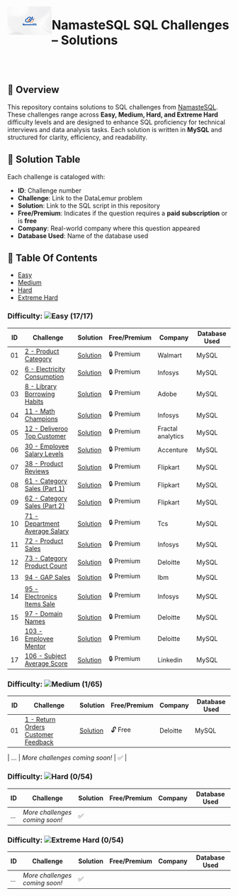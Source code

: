 <p align="left">
  <img src="https://github.com/Jayita11/SQLMastery_One-Stop_SQL_Interview_PrepHub/blob/main/NamasteSQL/default-course-img-2842982153.png" alt="NamasteSQL Logo" width="100" align="left">
  <h1> NamasteSQL SQL Challenges – Solutions</h1>
</p>

<br><br>


## 📌 Overview  
This repository contains solutions to SQL challenges from [NamasteSQL](https://www.namastesql.com/home). These challenges range across **Easy, Medium, Hard, and Extreme Hard** difficulty levels and are designed to enhance SQL proficiency for technical interviews and data analysis tasks. Each solution is written in **MySQL** and structured for clarity, efficiency, and readability.  

## 📜 Solution Table  
Each challenge is cataloged with:  

- **ID**: Challenge number  
- **Challenge**: Link to the DataLemur problem  
- **Solution**: Link to the SQL script in this repository  
- **Free/Premium**: Indicates if the question requires a **paid subscription** or is **free**  
- **Company**: Real-world company where this question appeared
- **Database Used**: Name of the database used 
## 📂 Table Of Contents

- [Easy](#easy)
- [Medium](#medium)
- [Hard](#hard)
- [Extreme Hard](#extremehard)
### Difficulty: ![Easy](https://img.shields.io/badge/Difficulty-Easy-brightgreen) **(17/17)** 

| ID  | Challenge | Solution | Free/Premium | Company | Database Used | 
|----|---------------------------------|-----------|----------------|---------|---------|
| 01  | [2 - Product Category](https://www.namastesql.com/coding-problem/2-product-category?level_id=82791DA7C5D439BA&page=1&pageSize=10) | [Solution](https://github.com/Jayita11/SQLMastery_One-Stop_SQL_Interview_PrepHub/blob/main/NamasteSQL/Easy/2_Product_Category_Solution.sql) | 🔒 Premium | Walmart | MySQL | 
| 02  | [6 - Electricity Consumption](https://www.namastesql.com/coding-problem/6-electricity-consumption?level_id=82791DA7C5D439BA&page=1&pageSize=10) | [Solution](https://github.com/Jayita11/SQLMastery_One-Stop_SQL_Interview_PrepHub/blob/main/NamasteSQL/Easy/6_Electricity_Consumption_Solution.sql) | 🔒 Premium | Infosys | MySQL | 
| 03  | [8 - Library Borrowing Habits](https://www.namastesql.com/coding-problem/8-library-borrowing-habits?level_id=82791DA7C5D439BA&page=1&pageSize=10) | [Solution](https://github.com/Jayita11/SQLMastery_One-Stop_SQL_Interview_PrepHub/blob/main/NamasteSQL/Easy/8_Library_Borrowing_Habits_Solution.sql) | 🔒 Premium | Adobe | MySQL | 
| 04  | [11 - Math Champions](https://www.namastesql.com/coding-problem/11-math-champions?level_id=82791DA7C5D439BA&page=1&pageSize=10) | [Solution](https://github.com/Jayita11/SQLMastery_One-Stop_SQL_Interview_PrepHub/blob/main/NamasteSQL/Easy/11_Math_Champions_Solution.sql) | 🔒 Premium | Infosys | MySQL | 
| 05  | [12 - Deliveroo Top Customer](https://www.namastesql.com/coding-problem/12-deliveroo-top-customer?level_id=82791DA7C5D439BA&page=1&pageSize=10) | [Solution](https://github.com/Jayita11/SQLMastery_One-Stop_SQL_Interview_PrepHub/blob/main/NamasteSQL/Easy/12_Deliveroo_Top_Customer_Solution.sql) | 🔒 Premium | Fractal analytics | MySQL | 
| 06  | [30 - Employee Salary Levels](https://www.namastesql.com/coding-problem/30-employee-salary-levels?level_id=82791DA7C5D439BA&page=1&pageSize=10) | [Solution](https://github.com/Jayita11/SQLMastery_One-Stop_SQL_Interview_PrepHub/blob/main/NamasteSQL/Easy/30_Employee_Salary_Levels.sql) | 🔒 Premium | Accenture | MySQL |
| 07  | [38 - Product Reviews](https://www.namastesql.com/coding-problem/38-product-reviews?level_id=82791DA7C5D439BA&page=1&pageSize=10) | [Solution](https://github.com/Jayita11/SQLMastery_One-Stop_SQL_Interview_PrepHub/blob/main/NamasteSQL/Easy/38_Product_Reviews_Solution.sql) | 🔒 Premium | Flipkart | MySQL |
| 08  | [61 - Category Sales (Part 1)](https://www.namastesql.com/coding-problem/61-category-sales-part-1?level_id=82791DA7C5D439BA&page=1&pageSize=10) | [Solution](https://github.com/Jayita11/SQLMastery_One-Stop_SQL_Interview_PrepHub/blob/main/NamasteSQL/Easy/61_Category_Sales_(Part%201).sql) | 🔒 Premium | Flipkart | MySQL |
| 09  | [62 - Category Sales (Part 2)](https://www.namastesql.com/coding-problem/62-category-sales-part-2?level_id=82791DA7C5D439BA&page=1&pageSize=10) | [Solution](https://github.com/Jayita11/SQLMastery_One-Stop_SQL_Interview_PrepHub/blob/main/NamasteSQL/Easy/62_Category_Sales_(Part%202).sql) | 🔒 Premium | Flipkart | MySQL |
| 10  | [71 - Department Average Salary](https://www.namastesql.com/coding-problem/71-department-average-salary?level_id=82791DA7C5D439BA&page=1&pageSize=10) | [Solution](https://github.com/Jayita11/SQLMastery_One-Stop_SQL_Interview_PrepHub/blob/main/NamasteSQL/Easy/71_Department_Average_Salary.sql) | 🔒 Premium | Tcs | MySQL |
| 11  | [72 - Product Sales](https://www.namastesql.com/coding-problem/72-product-sales?level_id=82791DA7C5D439BA&page=2&pageSize=10) | [Solution](https://github.com/Jayita11/SQLMastery_One-Stop_SQL_Interview_PrepHub/blob/main/NamasteSQL/Easy/72_Product_Sales_Solution.sql) | 🔒 Premium | Infosys | MySQL |
| 12  | [73 - Category Product Count](https://www.namastesql.com/coding-problem/73-category-product-count?level_id=82791DA7C5D439BA&page=2&pageSize=10) | [Solution](https://www.namastesql.com/coding-problem/73-category-product-count?level_id=82791DA7C5D439BA&page=2&pageSize=10) | 🔒 Premium | Deloitte | MySQL |
| 13  | [94 - GAP Sales](https://www.namastesql.com/coding-problem/94-gap-sales?level_id=82791DA7C5D439BA&page=2&pageSize=10) | [Solution](https://github.com/Jayita11/SQLMastery_One-Stop_SQL_Interview_PrepHub/blob/main/NamasteSQL/Easy/94_GAP_Sales_Solution.sql) | 🔒 Premium | Ibm | MySQL |
| 14  | [95 - Electronics Items Sale](https://www.namastesql.com/coding-problem/95-electronics-items-sale?level_id=82791DA7C5D439BA&page=2&pageSize=10) | [Solution](https://github.com/Jayita11/SQLMastery_One-Stop_SQL_Interview_PrepHub/blob/main/NamasteSQL/Easy/95_Electronics_Items_Sale_Solution.sql) | 🔒 Premium | Infosys | MySQL |
| 15  | [97 - Domain Names](https://www.namastesql.com/coding-problem/97-domain-names?level_id=82791DA7C5D439BA&page=2&pageSize=10) | [Solution](https://www.namastesql.com/coding-problem/97-domain-names?level_id=82791DA7C5D439BA&page=2&pageSize=10https://www.namastesql.com/coding-problem/97-domain-names?level_id=82791DA7C5D439BA&page=2&pageSize=10) | 🔒 Premium | Deloitte | MySQL |
| 16  | [103 - Employee Mentor](https://www.namastesql.com/coding-problem/103-employee-mentor?level_id=82791DA7C5D439BA&page=2&pageSize=10) | [Solution](https://github.com/Jayita11/SQLMastery_One-Stop_SQL_Interview_PrepHub/blob/main/NamasteSQL/Easy/103_Employee_Mentor_Solution.sql) | 🔒 Premium | Deloitte | MySQL |
| 17  | [106 - Subject Average Score](https://www.namastesql.com/coding-problem/106-subject-average-score?level_id=82791DA7C5D439BA&page=2&pageSize=10) | [Solution](https://github.com/Jayita11/SQLMastery_One-Stop_SQL_Interview_PrepHub/blob/main/NamasteSQL/Easy/106_Subject_Average_Score_Solution.sql) | 🔒 Premium | Linkedin | MySQL |


### Difficulty: ![Medium](https://img.shields.io/badge/Difficulty-Medium-brightgreen) **(1/65)** 
| ID  | Challenge | Solution | Free/Premium | Company | Database Used | 
|----|---------------------------------|-----------|----------------|---------|---------|
| 01  | [1 - Return Orders Customer Feedback](https://www.namastesql.com/coding-problem/1-return-orders-customer-feedback?level_id=7A8BBAB6D859DFC1&page=1&pageSize=10) | [Solution](https://github.com/Jayita11/SQLMastery_One-Stop_SQL_Interview_PrepHub/blob/main/NamasteSQL/Medium/1_Return_Orders_Customer_Feedback_Solution.sql) | 🔓 Free | Deloitte | MySQL | 

| ... | *More challenges coming soon!* | ✅ |

### Difficulty: ![Hard](https://img.shields.io/badge/Difficulty-Hard-brightgreen) **(0/54)**  
| ID  | Challenge | Solution | Free/Premium | Company | Database Used | 
|----|---------------------------------|-----------|----------------|---------|---------|
| ... | *More challenges coming soon!* | ✅ |

### Difficulty: ![Extreme Hard](https://img.shields.io/badge/Difficulty-Hard-brightgreen) **(0/54)**  
| ID  | Challenge | Solution | Free/Premium | Company | Database Used | 
|----|---------------------------------|-----------|----------------|---------|---------|
| ... | *More challenges coming soon!* | ✅ |




